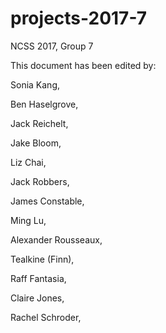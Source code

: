 # projects-2017-7
NCSS 2017, Group 7

This document has been edited by:

Sonia Kang,

Ben Haselgrove,

Jack Reichelt,

Jake Bloom,

Liz Chai,

Jack Robbers,

James Constable,

Ming Lu,

Alexander Rousseaux,

Tealkine (Finn),

Raff Fantasia,

Claire Jones,

Rachel Schroder,
